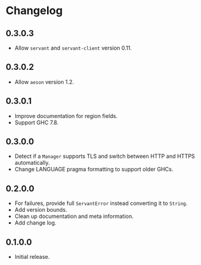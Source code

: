 # Changelog

## 0.3.0.3

  * Allow `servant` and `servant-client` version 0.11.

## 0.3.0.2

  * Allow `aeson` version 1.2.

## 0.3.0.1

  * Improve documentation for region fields.
  * Support GHC 7.8.

## 0.3.0.0

  * Detect if a `Manager` supports TLS and switch between HTTP and HTTPS automatically.
  * Change LANGUAGE pragma formatting to support older GHCs.

## 0.2.0.0

  * For failures, provide full `ServantError` instead converting it to `String`.
  * Add version bounds.
  * Clean up documentation and meta information.
  * Add change log.

## 0.1.0.0

  * Initial release.